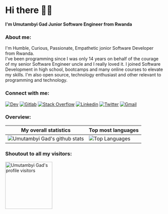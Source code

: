 # Hi there 👋🏾
**I'm Umutambyi Gad Junior Software Engineer from Rwanda**
### About me:
I'm Humble, Curious, Passionate, Empathetic jonior Software Developer from Rwanda.<br>
I've been programming since I was only 14 years on behalf of the courage of my senior Software Engineer uncle and I really loved it. I joined Software Development in high school, bootcamps and many online courses to elevate my skills.
I'm also open source, technology enthusiast and other relevant to programming and technology.

### Connect with me:
[![Dev](https://img.shields.io/badge/dev.to-0A0A0A?style=for-the-badge&logo=dev.to&logoColor=white)](https://dev.to/umutambyigad/)
[![Gitlab](https://img.shields.io/badge/GitLab-330F63?style=for-the-badge&logo=gitlab&logoColor=white)](https://gitlab.com/umutambyi-gad)
[![Stack Overflow](https://img.shields.io/badge/Stack_Overflow-D64A17?style=for-the-badge&logo=stack-overflow&logoColor=white)](https://stackoverflow.com/users/13536893/)
[![Linkedin](https://img.shields.io/badge/LinkedIn-0077B5?style=for-the-badge&logo=linkedin&logoColor=white)](https://www.linkedin.com/in/umutambyi-gad/)
[![Twitter](https://img.shields.io/badge/Twitter-1DA1F2?style=for-the-badge&logo=twitter&logoColor=white)](https://twitter.com/umutambyi_gad/)
[![Gmail](https://img.shields.io/badge/Gmail-D14836?style=for-the-badge&logo=gmail&logoColor=white)](mailto:umutambyig@gmail.com)
### Overview:
|My overall statistics|Top most languages |
|------------------|-------------|
|![Umutambyi Gad's github stats](https://github-readme-stats.vercel.app/api?username=umutambyi-gad&show_icons=true&hide_border=true&count_private=true&theme=tokyonight)|![Top Languages](https://github-readme-stats.vercel.app/api/top-langs/?username=umutambyi-gad&langs_count=10&count_private=true&hide_border=true&theme=tokyonight&layout=compact)|
### Shoutout to all my visitors:
<img src="https://komarev.com/ghpvc/?username=umutambyi-gad&style=plastic" title="Umutambyi Gad's profile visitors" width="150">
